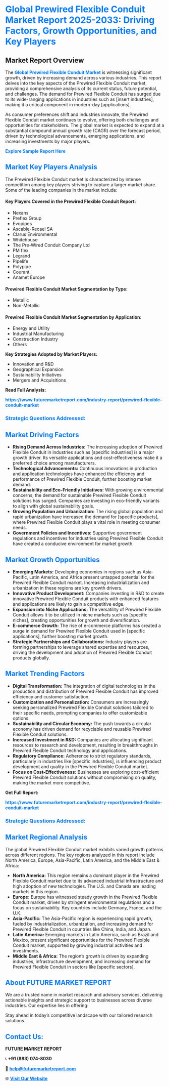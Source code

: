 <h1 style="color: #007BFF;">Global Prewired Flexible Conduit Market Report 2025-2033: Driving Factors, Growth Opportunities, and Key Players</h1>

<section id="overview">
<h2>Market Report Overview</h2>
<p>The <a href="https://www.futuremarketreport.com/industry-report/prewired-flexible-conduit-market" style="color: #007BFF; text-decoration: none;"><strong>Global Prewired Flexible Conduit Market</strong></a> is witnessing significant growth, driven by increasing demand across various industries. This report delves into the key aspects of the Prewired Flexible Conduit market, providing a comprehensive analysis of its current status, future potential, and challenges. The demand for Prewired Flexible Conduit has surged due to its wide-ranging applications in industries such as [insert industries], making it a critical component in modern-day [applications].</p>
<p>As consumer preferences shift and industries innovate, the Prewired Flexible Conduit market continues to evolve, offering both challenges and opportunities for stakeholders. The global market is expected to expand at a substantial compound annual growth rate (CAGR) over the forecast period, driven by technological advancements, emerging applications, and increasing investments by major players.</p>
</section>

<section id="overview">
<p><a href="https://www.futuremarketreport.com/request-sample/reportId=32925" style="color: #007BFF; text-decoration: none;"><strong>Explore Sample Report Here</strong></a></p>
</section>

<section id="key-players">
<h2 style="color: #007BFF;">Market Key Players Analysis</h2>
<p>The Prewired Flexible Conduit market is characterized by intense competition among key players striving to capture a larger market share. Some of the leading companies in the market include:</p>
<h4>Key Players Covered in the Prewired Flexible Conduit Report:</h4>
<ul><li>Nexans</li><li>Preflex Group</li><li>Evopipes</li><li>Ascable-Recael SA</li><li>Clarus Environmental</li><li>Whitehouse</li><li>The Pre-Wired Conduit Company Ltd</li><li>PM flex</li><li>Legrand</li><li>Pipelife</li><li>Polypipe</li><li>Courant</li><li>Anamet Europe</li></ul>
<h4>Prewired Flexible Conduit Market Segmentation by Type:</h4>
<ul><li>Metallic</li><li>Non-Metallic</li></ul>

<h4>Prewired Flexible Conduit Market Segmentation by Application:</h4>
<ul><li>Energy and Utility</li><li>Industrial Manufacturing</li><li>Construction Industry</li><li>Others</li></ul>
<p><strong>Key Strategies Adopted by Market Players:</strong></p>
<ul>
<li>Innovation and R&D</li>
<li>Geographical Expansion</li>
<li>Sustainability Initiatives</li>
<li>Mergers and Acquisitions</li>
</ul>
</section>

<section>
<p><strong>Read Full Analysis: </strong></p><a href="https://www.futuremarketreport.com/industry-report/prewired-flexible-conduit-market" style="color: #007BFF; text-decoration: none;"><strong>https://www.futuremarketreport.com/industry-report/prewired-flexible-conduit-market</strong></a>
<h3 style="color: #007BFF;">Strategic Questions Addressed:</h3>
</section>

<section id="driving-factors">
<h2 style="color: #007BFF;">Market Driving Factors</h2>
<ul>
<li><strong>Rising Demand Across Industries:</strong> The increasing adoption of Prewired Flexible Conduit in industries such as [specific industries] is a major growth driver. Its versatile applications and cost-effectiveness make it a preferred choice among manufacturers.</li>
<li><strong>Technological Advancements:</strong> Continuous innovations in production and application technologies have enhanced the efficiency and performance of Prewired Flexible Conduit, further boosting market demand.</li>
<li><strong>Sustainability and Eco-Friendly Initiatives:</strong> With growing environmental concerns, the demand for sustainable Prewired Flexible Conduit solutions has surged. Companies are investing in eco-friendly variants to align with global sustainability goals.</li>
<li><strong>Growing Population and Urbanization:</strong> The rising global population and rapid urbanization have increased the demand for [specific products], where Prewired Flexible Conduit plays a vital role in meeting consumer needs.</li>
<li><strong>Government Policies and Incentives:</strong> Supportive government regulations and incentives for industries using Prewired Flexible Conduit have created a conducive environment for market growth.</li>
</ul>
</section>

<section id="growth-opportunities">
<h2 style="color: #007BFF;">Market Growth Opportunities</h2>
<ul>
<li><strong>Emerging Markets:</strong> Developing economies in regions such as Asia-Pacific, Latin America, and Africa present untapped potential for the Prewired Flexible Conduit market. Increasing industrialization and urbanization in these regions are key growth drivers.</li>
<li><strong>Innovative Product Development:</strong> Companies investing in R&D to create innovative Prewired Flexible Conduit products with enhanced features and applications are likely to gain a competitive edge.</li>
<li><strong>Expansion into Niche Applications:</strong> The versatility of Prewired Flexible Conduit allows it to be utilized in niche markets such as [specific niches], creating opportunities for growth and diversification.</li>
<li><strong>E-commerce Growth:</strong> The rise of e-commerce platforms has created a surge in demand for Prewired Flexible Conduit used in [specific applications], further boosting market growth.</li>
<li><strong>Strategic Partnerships and Collaborations:</strong> Industry players are forming partnerships to leverage shared expertise and resources, driving the development and adoption of Prewired Flexible Conduit products globally.</li>
</ul>
</section>

<section id="trending-factors">
<h2 style="color: #007BFF;">Market Trending Factors</h2>
<ul>
<li><strong>Digital Transformation:</strong> The integration of digital technologies in the production and distribution of Prewired Flexible Conduit has improved efficiency and customer satisfaction.</li>
<li><strong>Customization and Personalization:</strong> Consumers are increasingly seeking personalized Prewired Flexible Conduit solutions tailored to their specific needs, prompting companies to offer customizable options.</li>
<li><strong>Sustainability and Circular Economy:</strong> The push towards a circular economy has driven demand for recyclable and reusable Prewired Flexible Conduit solutions.</li>
<li><strong>Increased Investment in R&D:</strong> Companies are allocating significant resources to research and development, resulting in breakthroughs in Prewired Flexible Conduit technology and applications.</li>
<li><strong>Regulatory Compliance:</strong> Adherence to strict regulatory standards, particularly in industries like [specific industries], is influencing product development and quality in the Prewired Flexible Conduit market.</li>
<li><strong>Focus on Cost-Effectiveness:</strong> Businesses are exploring cost-efficient Prewired Flexible Conduit solutions without compromising on quality, making the market more competitive.</li>
</ul>
</section>

<section>
<p><strong>Get Full Report: </strong></p><a href="https://www.futuremarketreport.com/industry-report/prewired-flexible-conduit-market" style="color: #007BFF; text-decoration: none;"><strong>https://www.futuremarketreport.com/industry-report/prewired-flexible-conduit-market</strong></a>
<h3 style="color: #007BFF;">Strategic Questions Addressed:</h3>
</section>


<section id="regional-analysis">
<h2 style="color: #007BFF;">Market Regional Analysis</h2>
<p>The global Prewired Flexible Conduit market exhibits varied growth patterns across different regions. The key regions analyzed in this report include North America, Europe, Asia-Pacific, Latin America, and the Middle East & Africa:</p>
<ul>
<li><strong>North America:</strong> This region remains a dominant player in the Prewired Flexible Conduit market due to its advanced industrial infrastructure and high adoption of new technologies. The U.S. and Canada are leading markets in this region.</li>
<li><strong>Europe:</strong> Europe has witnessed steady growth in the Prewired Flexible Conduit market, driven by stringent environmental regulations and a focus on sustainability. Key countries include Germany, France, and the U.K.</li>
<li><strong>Asia-Pacific:</strong> The Asia-Pacific region is experiencing rapid growth, fueled by industrialization, urbanization, and increasing demand for Prewired Flexible Conduit in countries like China, India, and Japan.</li>
<li><strong>Latin America:</strong> Emerging markets in Latin America, such as Brazil and Mexico, present significant opportunities for the Prewired Flexible Conduit market, supported by growing industrial activities and investments.</li>
<li><strong>Middle East & Africa:</strong> The region’s growth is driven by expanding industries, infrastructure development, and increasing demand for Prewired Flexible Conduit in sectors like [specific sectors].</li>
</ul>
</section>

<footer>
<h2 style="color: #007BFF;">About FUTURE MARKET REPORT</h2>
<p>We are a trusted name in market research and advisory services, delivering actionable insights and strategic support to businesses across diverse industries. Our expertise lies in offering:</p>

<p>Stay ahead in today’s competitive landscape with our tailored research solutions.</p>

<h2 style="color: #007BFF;">Contact Us:</h2>
<p><strong>FUTURE MARKET REPORT</strong></p>
<p>📞 <strong>+91 (883) 074-8030</strong></p>
<p>📧 <strong><a href="mailto:help@futuremarketreport.com" style="color: #007BFF;">help@futuremarketreport.com</a></strong></p>
<p>🌐 <strong><a href="https://www.futuremarketreport.com/" style="color: #007BFF;">Visit Our Website</a></strong></p>
</footer>